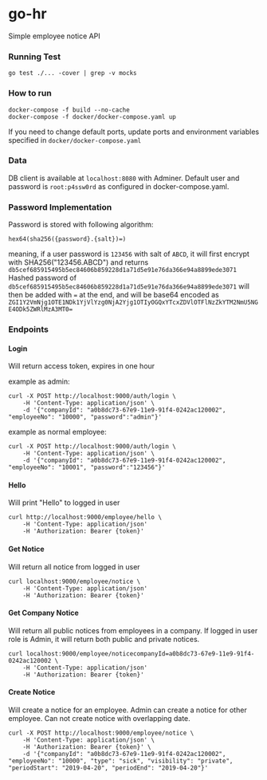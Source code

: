 # go-hr
Simple employee notice API

### Running Test
```
go test ./... -cover | grep -v mocks
```

### How to run
```
docker-compose -f build --no-cache
docker-compose -f docker/docker-compose.yaml up
```

If you need to change default ports, update ports and environment variables specified in `docker/docker-compose.yaml`

### Data
DB client is available at `localhost:8080` with Adminer. 
Default user and password is `root:p4ssw0rd` as configured in docker-compose.yaml.

### Password Implementation
Password is stored with following algorithm:

```
hex64(sha256({password}.{salt})=)
```

meaning, if a user password is `123456` with salt of `ABCD`, it will first encrypt with SHA256("123456.ABCD") and returns `db5cef685915495b5ec84606b859228d1a71d5e91e76da366e94a8899ede3071`
Hashed password of `db5cef685915495b5ec84606b859228d1a71d5e91e76da366e94a8899ede3071` will then be added with `=` at the end, and will be base64 encoded as `ZGI1Y2VmNjg1OTE1NDk1YjVlYzg0NjA2Yjg1OTIyOGQxYTcxZDVlOTFlNzZkYTM2NmU5NGE4ODk5ZWRlMzA3MT0=`

### Endpoints

#### Login
Will return access token, expires in one hour

example as admin:

```
curl -X POST http://localhost:9000/auth/login \
    -H 'Content-Type: application/json' \
    -d '{"companyId": "a0b8dc73-67e9-11e9-91f4-0242ac120002", "employeeNo": "10000", "password":"admin"}'
```

example as normal employee:

```
curl -X POST http://localhost:9000/auth/login \
    -H 'Content-Type: application/json' \
    -d '{"companyId": "a0b8dc73-67e9-11e9-91f4-0242ac120002", "employeeNo": "10001", "password":"123456"}'
```
      
#### Hello
Will print "Hello" to logged in user

```
curl http://localhost:9000/employee/hello \
    -H 'Content-Type: application/json'
    -H 'Authorization: Bearer {token}'
```

#### Get Notice
Will return all notice from logged in user

```
curl localhost:9000/employee/notice \
    -H 'Content-Type: application/json'
    -H 'Authorization: Bearer {token}'
```

#### Get Company Notice
Will return all public notices from employees in a company.
If logged in user role is Admin, it will return both public and private notices.

```
curl localhost:9000/employee/noticecompanyId=a0b8dc73-67e9-11e9-91f4-0242ac120002 \
    -H 'Content-Type: application/json'
    -H 'Authorization: Bearer {token}'
```

#### Create Notice
Will create a notice for an employee.
Admin can create a notice for other employee.
Can not create notice with overlapping date.

```
curl -X POST http://localhost:9000/employee/notice \
    -H 'Content-Type: application/json' \
    -H 'Authorization: Bearer {token}' \
    -d '{"companyId": "a0b8dc73-67e9-11e9-91f4-0242ac120002", "employeeNo": "10000", "type": "sick", "visibility": "private", "periodStart": "2019-04-20", "periodEnd": "2019-04-20"}' 
``` 
    
